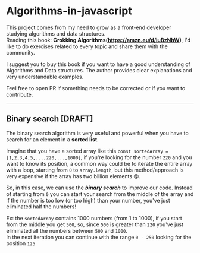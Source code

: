 # Algorithms-in-javascript

This project comes from my need to grow as a front-end developer studying algorithms and data structures.  
Reading this book: **Grokking Algorithms(https://amzn.eu/d/iuBzNhW)**, I'd like to do exercises related to every topic and share them with the community.  

I suggest you to buy this book if you want to have a good understanding of Algorithms and Data structures. The author provides clear explanations and very understandable examples.

Feel free to open PR if something needs to be corrected or if you want to contribute.


---
## Binary search [DRAFT]

The binary search algorithm is very useful and powerful when you have to search for an element in a **sorted list**.  

Imagine that you have a sorted array like this ```const sortedArray = [1,2,3,4,5,...,220,...,1000]```, if you're looking for the number ```220``` and you want to know its position, a common way could be to iterate the entire array with a loop, starting from ```0``` to ```array.length```, but this method/approach is very expensive if the array has two billion elements 😜.

So, in this case, we can use the ***binary search*** to improve our code. Instead of starting from ```0``` you can start your search from the middle of the array and if the number is too low (or too high) than your number, you've just eliminated half the numbers!  

Ex: the ```sortedArray``` contains 1000 numbers (from 1 to 1000), if you start from the middle you get `500`, so, since ```500``` is greater than ```220``` you've just eliminated all the numbers between ```500``` and ```1000```.  
In the next iteration you can continue with the range ```0 - 250``` looking for the position ```125```

